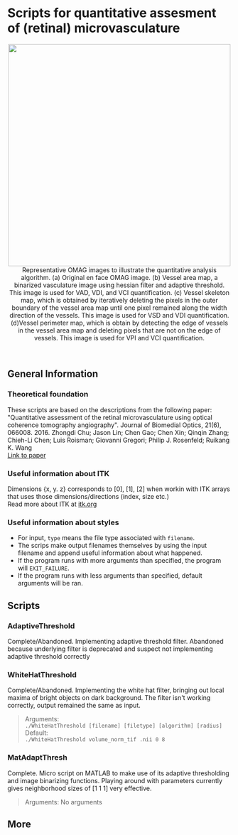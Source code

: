 # Scripts for quantitative assesment of (retinal) microvasculature<br>

<p align="center"><img src="https://www.spiedigitallibrary.org/ContentImages/Journals/JBOPFO/21/6/066008/FigureImages/JBO_21_6_066008_f002.png" width=500><br>Representative OMAG images to illustrate the quantitative analysis algorithm. (a) Original en face OMAG image. (b) Vessel area map, a binarized vasculature image using hessian filter and adaptive threshold. This image is used for VAD, VDI, and VCI quantification. (c) Vessel skeleton map, which is obtained by iteratively deleting the pixels in the outer boundary of the vessel area map until one pixel remained along the width direction of the vessels. This image is used for VSD and VDI quantification. (d)Vessel perimeter map, which is obtain by detecting the edge of vessels in the vessel area map and deleting pixels that are not on the edge of vessels. This image is used for VPI and VCI quantification.</p><br>

## General Information<br>
### Theoretical foundation<br>
These scripts are based on the descriptions from the following paper:<br>
"Quantitative assessment of the retinal microvasculature using optical coherence tomography angiography". Journal of Biomedial Optics, 21(6), 066008. 2016. Zhongdi Chu; Jason Lin; Chen Gao; Chen Xin; Qinqin Zhang; Chieh-Li Chen; Luis Roisman; Giovanni Gregori; Philip J. Rosenfeld; Ruikang K. Wang<br>
<a href="https://www.spiedigitallibrary.org/journals/Journal-of-Biomedical-Optics/volume-21/issue-6/066008/Quantitative-assessment-of-the-retinal-microvasculature-using-optical-coherence-tomography/10.1117/1.JBO.21.6.066008.full?SSO=1&tab=ArticleLink">Link to paper</a>
### Useful information about ITK<br>
Dimensions {x, y. z} corresponds to [0], [1], [2] when workin with ITK arrays that uses those dimensions/directions (index, size etc.)<br>
Read more about ITK at <a href="https://itk.org/">itk.org</a>
### Useful information about styles
* For input, `type` means the file type associated with `filename`.
* The scrips make output filenames themselves by using the input filename and append useful information about what happened.
* If the program runs with more arguments than specified, the program will `EXIT_FAILURE`. 
* If the program runs with less arguments than specified, default arguments will be ran.<br>
## Scripts<br>
### AdaptiveThreshold<br>
Complete/Abandoned. Implementing adaptive threshold filter. Abandoned because underlying filter is deprecated and suspect not implementing adaptive threshold correctly<br>
### WhiteHatThreshold<br>
Complete/Abandoned. Implementing the white hat filter, bringing out local maxima of bright objects on dark background. The filter isn't working correctly, output remained the same as input.<br>
>Arguments:<br>
>`./WhiteHatThreshold [filename] [filetype] [algorithm] [radius]`<br>
>Default:<br>
>`./WhiteHatThreshold volume_norm_tif .nii 0 8`<br>
### MatAdaptThresh<br>
Complete. Micro script on MATLAB to make use of its adaptive thresholding and image binarizing functions. Playing around with parameters currently gives neighborhood sizes of [1 1 1] very effective.<br>
>Arguments: No arguments
## More<br>

